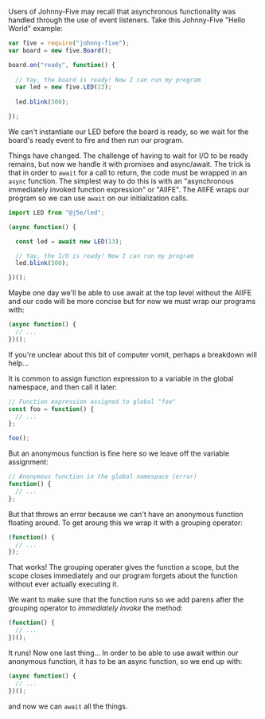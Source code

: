 Users of Johnny-Five may recall that asynchronous functionality was handled through the use of event listeners. Take this Johnny-Five "Hello World" example:

````js
var five = require("johnny-five");
var board = new five.Board();

board.on("ready", function() {
  
  // Yay, the board is ready! Now I can run my program
  var led = new five.LED(13);
  
  led.blink(500);

});
````

We can't instantiate our LED before the board is ready, so we wait for the board's ready event to fire and then run our program. 

Things have changed. The challenge of having to wait for I/O to be ready remains, but now we handle it with promises and async/await. The trick is that in order to ```await``` for a call to return, the code must be wrapped in an ```async``` function. The simplest way to do this is with an "asynchronous immediately invoked function expression" or "AIIFE". The AIIFE wraps our program so we can use ```await``` on our initialization calls. 

````js
import LED from "@j5e/led";

(async function() {

  const led = await new LED(13);

  // Yay, the I/O is ready! Now I can run my program
  led.blink(500);

})();
````
Maybe one day we'll be able to use await at the top level without the AIIFE and our code will be more concise but for now we must wrap our programs with:

````js
(async function() {
  // ...
})();
````
If you're unclear about this bit of computer vomit, perhaps a breakdown will help...

It is common to assign function expression to a variable in the global namespace, and then call it later:
````js
// Function expression assigned to global "foo"
const foo = function() { 
  // ...
};

foo();
````
But an anonymous function is fine here so we leave off the variable assignment:
````js
// Anonymous function in the global namespace (error)
function() {
  // ...
};
````
But that throws an error because we can't have an anonymous function floating around. To get aroung this we wrap it with a grouping operator:

````js
(function() { 
  // ...
});
````
That works! The grouping operater gives the function a scope, but the scope closes immediately and our program forgets about the function without ever actually executing it. 

We want to make sure that the function runs so we add parens after the grouping operator to *immediately invoke* the method:
````js
(function() { 
  // ...
})();
````
It runs! Now one last thing... In order to be able to use await within our anonymous function, it has to be an async function, so we end up with:
````js
(async function() { 
  // ...
})();
````
and now we can ```await``` all the things.